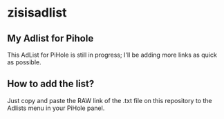 # zisisadlist

## My Adlist for Pihole

This AdList for PiHole is still in progress; I'll be adding more links as quick as possible.


## How to add the list?

Just copy and paste the RAW link of the .txt file on this repository  to the Adlists menu in your PiHole panel.
